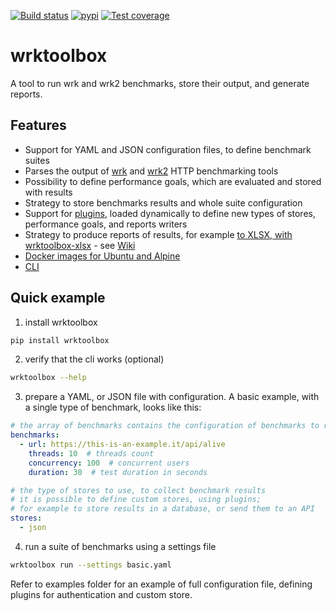 [![Build status](https://dev.azure.com/robertoprevato/wrktoolbox/_apis/build/status/wrktoolbox-CI)](https://dev.azure.com/robertoprevato/wrktoolbox/_build/latest?definitionId=16) [![pypi](https://img.shields.io/pypi/v/wrktoolbox.svg?color=blue)](https://pypi.org/project/wrktoolbox/) [![Test coverage](https://img.shields.io/azure-devops/coverage/robertoprevato/wrktoolbox/16.svg)](https://robertoprevato.visualstudio.com/wrktoolbox/_build?definitionId=16)

# wrktoolbox
A tool to run wrk and wrk2 benchmarks, store their output, and generate reports.

## Features
* Support for YAML and JSON configuration files, to define benchmark suites
* Parses the output of [wrk](https://github.com/wg/wrk) and [wrk2](https://github.com/giltene/wrk2) HTTP benchmarking tools
* Possibility to define performance goals, which are evaluated and stored with results
* Strategy to store benchmarks results and whole suite configuration
* Support for [plugins](https://github.com/RobertoPrevato/wrktoolbox/wiki/Plugins), loaded dynamically to define new types of stores, performance goals, and reports writers
* Strategy to produce reports of results, for example [to XLSX, with wrktoolbox-xlsx](https://github.com/RobertoPrevato/wrktoolbox-xlsx) - see [Wiki](https://github.com/RobertoPrevato/wrktoolbox/wiki/Reports)
* [Docker images for Ubuntu and Alpine](https://github.com/RobertoPrevato/wrktoolbox/tree/master/docker)
* [CLI](https://github.com/RobertoPrevato/wrktoolbox/wiki/CLI)

## Quick example

1. install wrktoolbox

```bash
pip install wrktoolbox
```

2. verify that the cli works (optional)

```bash
wrktoolbox --help
```

3. prepare a YAML, or JSON file with configuration.
A basic example, with a single type of benchmark, looks like this:

```yaml
# the array of benchmarks contains the configuration of benchmarks to run
benchmarks:
  - url: https://this-is-an-example.it/api/alive
    threads: 10  # threads count
    concurrency: 100  # concurrent users
    duration: 30  # test duration in seconds

# the type of stores to use, to collect benchmark results
# it is possible to define custom stores, using plugins;
# for example to store results in a database, or send them to an API
stores:
  - json
```

4. run a suite of benchmarks using a settings file

```bash
wrktoolbox run --settings basic.yaml
```

Refer to examples folder for an example of full configuration file, defining plugins for authentication and custom store.
